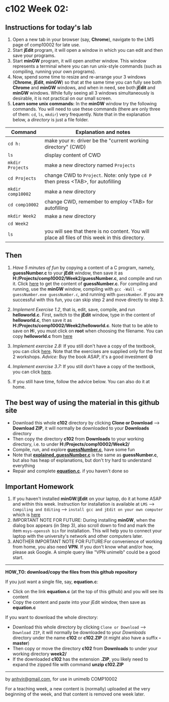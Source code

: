  c102 Week 02:
=======

Instructions for today's lab
----------------------------
1. Open a new tab in your browser (say, **Chrome**), navigate to the LMS page of comp10002 for late use.
1. Start **jEdit** program, it will open a window in which you can edit and then save your programs. 
1. Start **minGW** program, it will open another window. This window represents a terminal where you can run unix-style commands (such as compiling, running your own programs).  
1. Now, spend some time to resize and re-arrange your 3 windows (**Chrome**, **jEdit**, **minGW**) so that at the same time you can fully see both **Chrome** and **minGW** windows, and when in need, see both **jEdit** and **minGW** windows. While fully seeing all 3 windows simultaneously is desirable, it is not practical on our small screen. 
1. **Learn some unix commands:** In the **minGW** window try the following commands. You will need to use these commands (there are only three of them: `cd`, `ls`, `mkdir`) very frequently. 
Note that in the explanation below, a *directory* is just a file folder.


Command          | Explanation and notes
---------------- | ------------
`cd h:` | make your `H:` driver be the "current working directory" (CWD)
`ls`    | display content of CWD
`mkdir Projects` | make a new directory named `Projects`
`cd Projects` | change CWD to `Project`. Note: only type `cd P` then press \<TAB\>, for autofilling
`mkdir comp10002` | make a new directory
`cd comp10002` | change CWD, remember to employ \<TAB\> for autofilling
`mkdir Week2`  | make a new directory 
`cd Week2`     |
`ls`           | you will see that there is no content. You will place all files of this week in this directory.

Then
----
1. *Have 5 minutes of fun* by copying a content of a C program, namely, **guessNumber.c** to your **jEdit** window, then save it as **H:/Projects/comp10002/Week2/guessNumber.c**, and compile and run it. Click [here](./guessNumber.c) to get the content of **guessNumber.c**. For compiling and running, use the **minGW** window, compiling with `gcc -Wall -o guessNumber.exe guessNumber.c`, and running with `guessNumber`. If you are successful with this fun, you can skip step 2 and move directly to step 3. 
1. *Implement Exercise 1.2*, that is, edit, save, compile, and run **helloworld.c**. First, switch to the **jEdit** window, type in the content of **helloworld.c**, then save it as **H:/Projects/comp10002/Week2/helloworld.c**. Note that to be able to save on **H:**, you must click on **root** when choosing the filename. You can copy **helloworld.c** from [here](https://people.eng.unimelb.edu.au/ammoffat/ppsaa/c/helloworld.c) 
1. *Implement exercise 2.8:* If you still don't have a copy of the textbook, you can click [here](https://people.eng.unimelb.edu.au/ammoffat/teaching/10002/e/e02-08.tiff). Note that the exercises are supplied only for the first 
2 workshops.
*Advice:* Buy the book ASAP, it's a good investment :smile: 

1. *Implement exercise 3.7:* If you still don't have a copy of the textbook, you can click [here](https://people.eng.unimelb.edu.au/ammoffat/teaching/10002/e/e03-07.tiff).

1. If you still have time, follow the advice below. You can also do it at home.


The best way of using the material in this github site
--------------------------------------------------
  * Download this whole **c102** directory by clicking **Clone or Download** --> **Download ZIP**, it will normally be downloaded to your **Downloads** directory
  * Then copy the directory **c102** from **Downloads** to your working directory, i.e. to under **H:/Projects/comp10002/Week2/**
  * Compile, run, and explore [**guessNumber.c**](./guessNumber.c), have some fun
  * Note that [**explained_guessNumber.c**](./explained_guessNumber.c) is the same as **guessNumber.c**, but also has heap of explanations, but don't try hard to understand everything 
  * Repair and complete [**equation.c**](./equation.c). if you haven't done so 

Important Homework
-----------------
1. If you haven't installed **minGW**/**jEdit** on your laptop, do it at home ASAP and within this week. Instruction for installation is available at `LMS` --> `Compiling and Editing` --> `install gcc and jEdit on your own computer` which is [here](https://app.lms.unimelb.edu.au/webapps/blackboard/content/listContentEditable.jsp?content_id=_7226561_1&course_id=_391850_1&mode=reset) 
1. IMPORTANT NOTE FOR FUTURE: During installing **minGW**, when the dialog box appears (in Step 3), also scroll down to find and mark the item `msys-openssh bin` for installation. This will help you to connect your laptop with the university's network and other computers later.
1. ANOTHER IMPORTANT NOTE FOR FUTURE:For convenience of working from home, you also need **VPN**. If you don't know what and/or how, please ask Google. A simple query like "VPN unimelb" could be a good start.



---------------------------------------------------------
**HOW_TO: download/copy the files from this github repository**

If you just want a single file, say, **equation.c**:
  * Click on the link **equation.c** (at the top of this github) and you will see its content 
  * Copy the content and paste into your jEdit window, then save as **equation.c** 

If you want to download the whole directory:
  * Download this whole directory by clicking `Clone or Download` --> `Download ZIP`, it will normally be downloaded to your *Downloads* directory under the name **c102** or **c102.ZIP** (it might also have a suffix **-master**)
  * Then copy or move the directory **c102** from **Downloads** to under your working directory **week2/**
  * If the downloaded **c102** has the extension **.ZIP**, you likely need to expand the zipped file with command **unzip c102.ZIP**



-------------------------------------------------------------
by anhvir@gmail.com, for use in unimelb COMP10002

For a teaching week, a new content is (normally) uploaded at the very beginning of the week, and that content is removed one week later.
